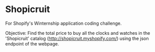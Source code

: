 # Shopicruit
For Shopify's Winternship application coding challenge.

Objective: Find the total price to buy all the clocks and watches in the 'Shopicruit' catalog (http://shopicruit.myshopify.com/) using the json endpoint of the webpage.
